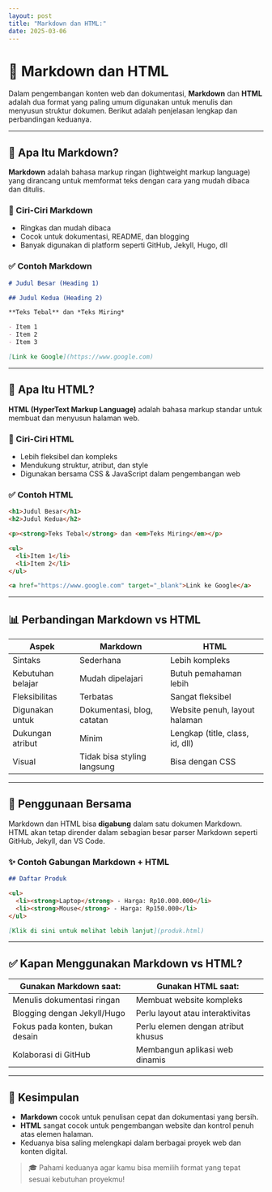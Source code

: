```yaml
---
layout: post
title: "Markdown dan HTML:"
date: 2025-03-06
---
```


# 📘 Markdown dan HTML

Dalam pengembangan konten web dan dokumentasi, **Markdown** dan **HTML** adalah dua format yang paling umum digunakan untuk menulis dan menyusun struktur dokumen. Berikut adalah penjelasan lengkap dan perbandingan keduanya.

---

## 🧾 Apa Itu Markdown?

**Markdown** adalah bahasa markup ringan (lightweight markup language) yang dirancang untuk memformat teks dengan cara yang mudah dibaca dan ditulis.

### 📌 Ciri-Ciri Markdown

- Ringkas dan mudah dibaca
- Cocok untuk dokumentasi, README, dan blogging
- Banyak digunakan di platform seperti GitHub, Jekyll, Hugo, dll

### ✅ Contoh Markdown

```markdown
# Judul Besar (Heading 1)

## Judul Kedua (Heading 2)

**Teks Tebal** dan *Teks Miring*

- Item 1
- Item 2
- Item 3

[Link ke Google](https://www.google.com)
```

---

## 🧱 Apa Itu HTML?

**HTML (HyperText Markup Language)** adalah bahasa markup standar untuk membuat dan menyusun halaman web.

### 📌 Ciri-Ciri HTML

- Lebih fleksibel dan kompleks
- Mendukung struktur, atribut, dan style
- Digunakan bersama CSS & JavaScript dalam pengembangan web

### ✅ Contoh HTML

```html
<h1>Judul Besar</h1>
<h2>Judul Kedua</h2>

<p><strong>Teks Tebal</strong> dan <em>Teks Miring</em></p>

<ul>
  <li>Item 1</li>
  <li>Item 2</li>
</ul>

<a href="https://www.google.com" target="_blank">Link ke Google</a>
```

---

## 📊 Perbandingan Markdown vs HTML

| Aspek | Markdown | HTML |
|-------|----------|------|
| Sintaks | Sederhana | Lebih kompleks |
| Kebutuhan belajar | Mudah dipelajari | Butuh pemahaman lebih |
| Fleksibilitas | Terbatas | Sangat fleksibel |
| Digunakan untuk | Dokumentasi, blog, catatan | Website penuh, layout halaman |
| Dukungan atribut | Minim | Lengkap (title, class, id, dll) |
| Visual | Tidak bisa styling langsung | Bisa dengan CSS |

---

## 🧩 Penggunaan Bersama

Markdown dan HTML bisa **digabung** dalam satu dokumen Markdown. HTML akan tetap dirender dalam sebagian besar parser Markdown seperti GitHub, Jekyll, dan VS Code.

### ✨ Contoh Gabungan Markdown + HTML

```markdown
## Daftar Produk

<ul>
  <li><strong>Laptop</strong> - Harga: Rp10.000.000</li>
  <li><strong>Mouse</strong> - Harga: Rp150.000</li>
</ul>

[Klik di sini untuk melihat lebih lanjut](produk.html)
```

---

## ✅ Kapan Menggunakan Markdown vs HTML?

| Gunakan Markdown saat: | Gunakan HTML saat: |
|------------------------|--------------------|
| Menulis dokumentasi ringan | Membuat website kompleks |
| Blogging dengan Jekyll/Hugo | Perlu layout atau interaktivitas |
| Fokus pada konten, bukan desain | Perlu elemen dengan atribut khusus |
| Kolaborasi di GitHub | Membangun aplikasi web dinamis |

---

## 📌 Kesimpulan

- **Markdown** cocok untuk penulisan cepat dan dokumentasi yang bersih.
- **HTML** sangat cocok untuk pengembangan website dan kontrol penuh atas elemen halaman.
- Keduanya bisa saling melengkapi dalam berbagai proyek web dan konten digital.

> 🎓 Pahami keduanya agar kamu bisa memilih format yang tepat sesuai kebutuhan proyekmu!

```